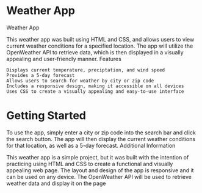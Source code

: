 # Weather App
Weather App

This weather app was built using HTML and CSS, and allows users to view current weather conditions for a specified location. The app will utilize the OpenWeather API to retrieve data, which is then displayed in a visually appealing and user-friendly manner.
Features

    Displays current temperature, preciptation, and wind speed
    Provides a 5-day forecast
    Allows users to search for weather by city or zip code
    Includes a responsive design, making it accessible on all devices
    Uses CSS to create a visually appealing and easy-to-use interface

# Getting Started

To use the app, simply enter a city or zip code into the search bar and click the search button. The app will then display the current weather conditions for that location, as well as a 5-day forecast.
Additional Information

This weather app is a simple project, but it was built with the intention of practicing using HTML and CSS to create a functional and visually appealing web page. The layout and design of the app is responsive and it can be used on any device. The OpenWeather API will be used to retrieve weather data and display it on the page
